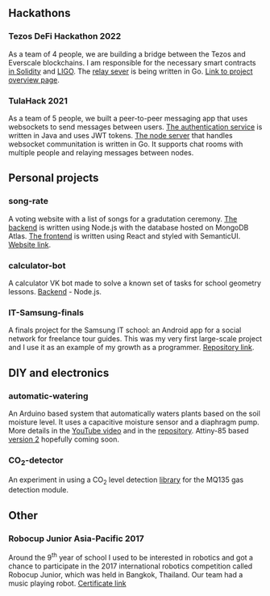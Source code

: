 ## Hackathons
### Tezos DeFi Hackathon 2022
As a team of 4 people, we are building a bridge between the Tezos and Everscale blockchains. I am responsible for the necessary smart contracts [in Solidity](https://github.com/Big-Kotik/tzs-ever-bridge-sol-contract) and [LIGO](https://github.com/Big-Kotik/tzs-ever-bridge-ligo-contract). The [relay sever](https://github.com/Big-Kotik/tzs-ever-bridge-relay) is being written in Go. [Link to project overview page](https://github.com/Big-Kotik/tz-ever-bridge).
### TulaHack 2021
As a team of 5 people, we built a peer-to-peer messaging app that uses websockets to send messages between users. [The authentication service](https://github.com/Big-Kotik/p2p-chat-backend) is written in Java and uses JWT tokens. [The node server](https://github.com/Big-Kotik/p2p-ws-network) that handles websocket communitation is written in Go. It supports chat rooms with multiple people and relaying messages between nodes.
## Personal projects
### song-rate
A voting website with a list of songs for a gradutation ceremony. [The backend](https://github.com/bfrolikov/song-rate) is written using Node.js with the database hosted on MongoDB Atlas. [The frontend](https://github.com/bfrolikov/song-rate-frontend) is written using React and styled with SemanticUI. [Website link](https://song-rate.herokuapp.com/).
### calculator-bot
A calculator VK bot made to solve a known set of tasks for school geometry lessons. [Backend](https://github.com/bfrolikov/calculator-bot) - Node.js.
### IT-Samsung-finals
A finals project for the Samsung IT school: an Android app for a social network for freelance tour guides. This was my very first large-scale project and I use it as an example of my growth as a programmer. [Repository link](https://github.com/bfrolikov/IT-Samsung-finals).
## DIY and electronics
### automatic-watering
An Arduino based system that automatically waters plants based on the soil moisture level. It uses a capacitive moisture sensor and a diaphragm pump. More details in the [YouTube video](https://youtu.be/GPbA5ufYR2Q) and in the [repository](https://github.com/bfrolikov/automatic-watering). Attiny-85 based [version 2](https://easyeda.com/editor#id=|8ab5f8ef05ec47ddb18944865dc3412f|2cdea431182140679714265d43e7cc74) hopefully coming soon.
### CO<sub>2</sub>-detector
An experiment in using a CO<sub>2</sub> level detection [library](https://github.com/GeorgK/MQ135) for the MQ135 gas detection module.
## Other
### Robocup Junior Asia-Pacific 2017
Around the 9<sup>th</sup> year of school I used to be interested in robotics and got a chance to participate in the 2017 international robotics competition called Robocup Junior, which was held in Bangkok, Thailand. Our team had a music playing robot. [Certificate link](https://drive.google.com/file/d/12XqY4EitE4ZOapDFky_Ec3vO3favfuaQ/view?usp=sharing)
